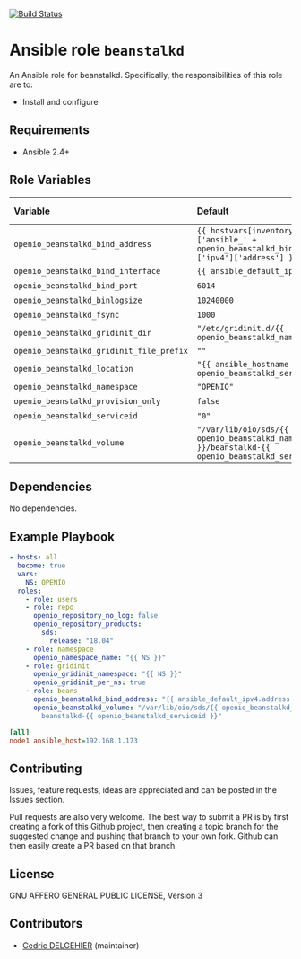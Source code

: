 [![Build Status](https://travis-ci.org/open-io/ansible-role-openio-beanstalkd.svg?branch=master)](https://travis-ci.org/open-io/ansible-role-openio-beanstalkd)
# Ansible role `beanstalkd`

An Ansible role for beanstalkd. Specifically, the responsibilities of this role are to:

- Install and configure

## Requirements

- Ansible 2.4+

## Role Variables


| Variable   | Default | Comments (type)  |
| :---       | :---    | :---             |
| `openio_beanstalkd_bind_address` | `{{ hostvars[inventory_hostname]['ansible_' + openio_beanstalkd_bind_interface]['ipv4']['address'] }}` | ... |
| `openio_beanstalkd_bind_interface` | `{{ ansible_default_ipv4.alias }}` | ... |
| `openio_beanstalkd_bind_port` | `6014` | ... |
| `openio_beanstalkd_binlogsize` | `10240000` | ... |
| `openio_beanstalkd_fsync` | `1000` | ... |
| `openio_beanstalkd_gridinit_dir` | `"/etc/gridinit.d/{{ openio_beanstalkd_namespace }}"` | ... |
| `openio_beanstalkd_gridinit_file_prefix` | `""` | ... |
| `openio_beanstalkd_location` | `"{{ ansible_hostname }}.{{ openio_beanstalkd_serviceid }}"` | ... |
| `openio_beanstalkd_namespace` | `"OPENIO"` | ... |
| `openio_beanstalkd_provision_only` | `false` | ... |
| `openio_beanstalkd_serviceid` | `"0"` | ... |
| `openio_beanstalkd_volume` | `"/var/lib/oio/sds/{{ openio_beanstalkd_namespace }}/beanstalkd-{{ openio_beanstalkd_serviceid }}"` | ... |


## Dependencies

No dependencies.

## Example Playbook

```yaml
- hosts: all
  become: true
  vars:
    NS: OPENIO
  roles:
    - role: users
    - role: repo
      openio_repository_no_log: false
      openio_repository_products:
        sds:
          release: "18.04"
    - role: namespace
      openio_namespace_name: "{{ NS }}"
    - role: gridinit
      openio_gridinit_namespace: "{{ NS }}"
      openio_gridinit_per_ns: true
    - role: beans
      openio_beanstalkd_bind_address: "{{ ansible_default_ipv4.address }}"
      openio_beanstalkd_volume: "/var/lib/oio/sds/{{ openio_beanstalkd_namespace }}/\
        beanstalkd-{{ openio_beanstalkd_serviceid }}"
```


```ini
[all]
node1 ansible_host=192.168.1.173
```

## Contributing

Issues, feature requests, ideas are appreciated and can be posted in the Issues section.

Pull requests are also very welcome.
The best way to submit a PR is by first creating a fork of this Github project, then creating a topic branch for the suggested change and pushing that branch to your own fork.
Github can then easily create a PR based on that branch.

## License

GNU AFFERO GENERAL PUBLIC LICENSE, Version 3

## Contributors

- [Cedric DELGEHIER](https://github.com/cdelgehier) (maintainer)
